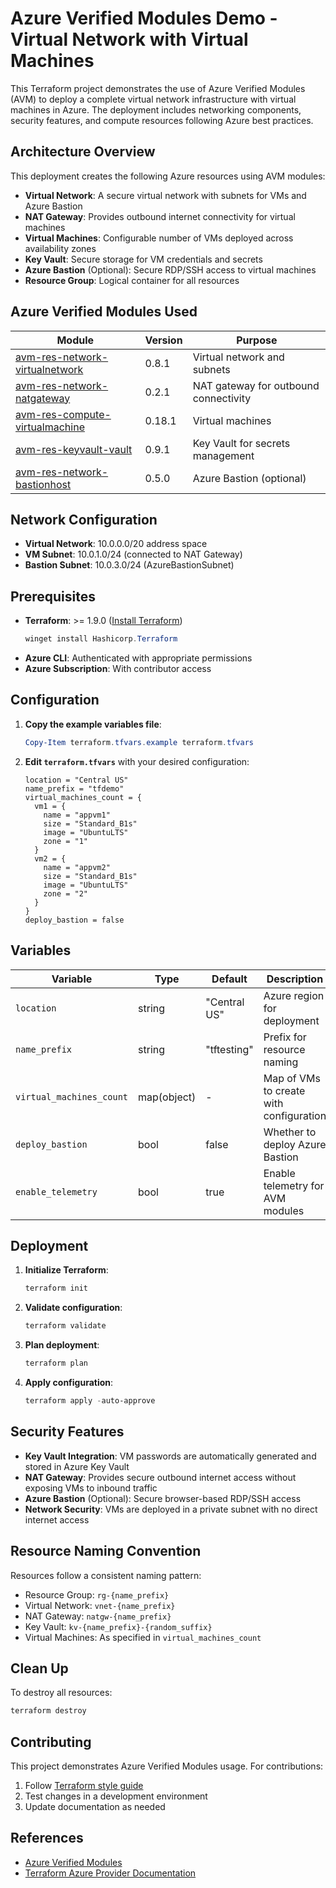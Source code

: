 # Azure Verified Modules Demo - Virtual Network with Virtual Machines

This Terraform project demonstrates the use of Azure Verified Modules (AVM) to deploy a complete virtual network infrastructure with virtual machines in Azure. The deployment includes networking components, security features, and compute resources following Azure best practices.

## Architecture Overview

This deployment creates the following Azure resources using AVM modules:

- **Virtual Network**: A secure virtual network with subnets for VMs and Azure Bastion
- **NAT Gateway**: Provides outbound internet connectivity for virtual machines
- **Virtual Machines**: Configurable number of VMs deployed across availability zones
- **Key Vault**: Secure storage for VM credentials and secrets
- **Azure Bastion** (Optional): Secure RDP/SSH access to virtual machines
- **Resource Group**: Logical container for all resources

## Azure Verified Modules Used

| Module | Version | Purpose |
|--------|---------|---------|
| [avm-res-network-virtualnetwork](https://registry.terraform.io/modules/Azure/avm-res-network-virtualnetwork/azurerm) | 0.8.1 | Virtual network and subnets |
| [avm-res-network-natgateway](https://registry.terraform.io/modules/Azure/avm-res-network-natgateway/azurerm) | 0.2.1 | NAT gateway for outbound connectivity |
| [avm-res-compute-virtualmachine](https://registry.terraform.io/modules/Azure/avm-res-compute-virtualmachine/azurerm) | 0.18.1 | Virtual machines |
| [avm-res-keyvault-vault](https://registry.terraform.io/modules/Azure/avm-res-keyvault-vault/azurerm) | 0.9.1 | Key Vault for secrets management |
| [avm-res-network-bastionhost](https://registry.terraform.io/modules/Azure/avm-res-network-bastionhost/azurerm) | 0.5.0 | Azure Bastion (optional) |

## Network Configuration

- **Virtual Network**: 10.0.0.0/20 address space
- **VM Subnet**: 10.0.1.0/24 (connected to NAT Gateway)
- **Bastion Subnet**: 10.0.3.0/24 (AzureBastionSubnet)

## Prerequisites

- **Terraform**: >= 1.9.0 ([Install Terraform](https://developer.hashicorp.com/terraform/install))
  ```powershell
  winget install Hashicorp.Terraform
  ```
- **Azure CLI**: Authenticated with appropriate permissions
- **Azure Subscription**: With contributor access

## Configuration

1. **Copy the example variables file**:
   ```powershell
   Copy-Item terraform.tfvars.example terraform.tfvars
   ```

2. **Edit `terraform.tfvars`** with your desired configuration:
   ```hcl
   location = "Central US"
   name_prefix = "tfdemo"
   virtual_machines_count = {
     vm1 = {
       name = "appvm1"
       size = "Standard_B1s"
       image = "UbuntuLTS"
       zone = "1"
     }
     vm2 = {
       name = "appvm2"
       size = "Standard_B1s"
       image = "UbuntuLTS"
       zone = "2"
     }
   }
   deploy_bastion = false
   ```

## Variables

| Variable | Type | Default | Description |
|----------|------|---------|-------------|
| `location` | string | "Central US" | Azure region for deployment |
| `name_prefix` | string | "tftesting" | Prefix for resource naming |
| `virtual_machines_count` | map(object) | - | Map of VMs to create with configuration |
| `deploy_bastion` | bool | false | Whether to deploy Azure Bastion |
| `enable_telemetry` | bool | true | Enable telemetry for AVM modules |

## Deployment

1. **Initialize Terraform**:
   ```powershell
   terraform init
   ```

2. **Validate configuration**:
   ```powershell
   terraform validate
   ```

3. **Plan deployment**:
   ```powershell
   terraform plan
   ```

4. **Apply configuration**:
   ```powershell
   terraform apply -auto-approve
   ```

## Security Features

- **Key Vault Integration**: VM passwords are automatically generated and stored in Azure Key Vault
- **NAT Gateway**: Provides secure outbound internet access without exposing VMs to inbound traffic
- **Azure Bastion** (Optional): Secure browser-based RDP/SSH access
- **Network Security**: VMs are deployed in a private subnet with no direct internet access

## Resource Naming Convention

Resources follow a consistent naming pattern:
- Resource Group: `rg-{name_prefix}`
- Virtual Network: `vnet-{name_prefix}`
- NAT Gateway: `natgw-{name_prefix}`
- Key Vault: `kv-{name_prefix}-{random_suffix}`
- Virtual Machines: As specified in `virtual_machines_count`

## Clean Up

To destroy all resources:
```powershell
terraform destroy
```

## Contributing

This project demonstrates Azure Verified Modules usage. For contributions:
1. Follow [Terraform style guide](https://developer.hashicorp.com/terraform/language/style)
2. Test changes in a development environment
3. Update documentation as needed

## References

- [Azure Verified Modules](https://azure.github.io/Azure-Verified-Modules/)
- [Terraform Azure Provider Documentation](https://registry.terraform.io/providers/hashicorp/azurerm/latest/docs)
